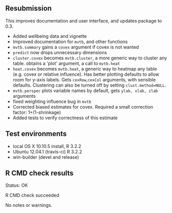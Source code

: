 ## Resubmission

This improves documentation and user interface, and updates package to 0.3.

- Added wellbeing data and vignette
- Improved documentation for `mvtb`, and other functions
- `mvtb.summary` gains a `covex` argument if covex is not wanted
- `predict` now drops unnecessary dimensions
- `cluster.covex` becomes `mvtb.cluster`, a more generic way to cluster any table. obtains a 'plot' argument, a call to `mvtb.heat`
- `heat.covex` becomes `mvtb.heat`, a generic way to heatmap any table (e.g. covex or relative influence). Has better plotting defaults to allow room for y-axis labels. Gets `cexRow`,`cexCol` arguments, with sensible defaults. Clustering can also be turned off by setting `clust.method=NULL`.
- `mvtb.perspec` plots variable names by default, gets `ylab, xlab, zlab` arguments
- fixed weighting influence bug in `mvtb`
- Corrected biased estimates for covex. Required a small correction factor: 1+(1-shrinkage)
- Added tests to verify correctness of this estimate

## Test environments

* local OS X 10.10.5 install, R 3.2.2
* Ubuntu 12.04.1 (travis-ci) R 3.2.2
* win-builder (devel and release)

## R CMD check results

Status: OK

R CMD check succeeded

No notes or warnings.